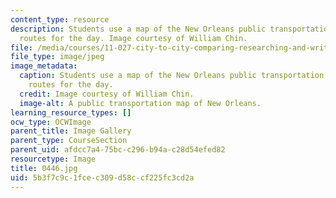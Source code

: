 ```yaml
---
content_type: resource
description: Students use a map of the New Orleans public transportation to plan their
  routes for the day. Image courtesy of William Chin.
file: /media/courses/11-027-city-to-city-comparing-researching-and-writing-about-cities-new-orleans-spring-2011/5b3f7c9c1fcec309d58ccf225fc3cd2a_0446.jpg
file_type: image/jpeg
image_metadata:
  caption: Students use a map of the New Orleans public transportation to plan their
    routes for the day.
  credit: Image courtesy of William Chin.
  image-alt: A public transportation map of New Orleans.
learning_resource_types: []
ocw_type: OCWImage
parent_title: Image Gallery
parent_type: CourseSection
parent_uid: afdcc7a4-75bc-c296-b94a-c28d54efed82
resourcetype: Image
title: 0446.jpg
uid: 5b3f7c9c-1fce-c309-d58c-cf225fc3cd2a
---
```


